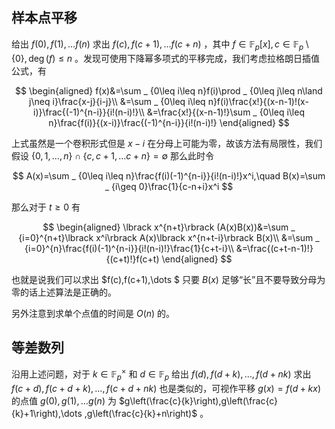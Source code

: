 ## 样本点平移

给出 $f(0),f(1),\dots f(n)$ 求出 $f(c),f(c+1),\dots f(c+n)$ ，其中 $f\in\mathbb{F} _ p\lbrack x\rbrack,c\in\mathbb{F} _ p\setminus \lbrace 0\rbrace ,\deg(f)\leq n$ 。发现可使用下降幂多项式的平移完成，我们考虑拉格朗日插值公式，有

$$
\begin{aligned}
f(x)&=\sum _ {0\leq i\leq n}f(i)\prod _ {0\leq j\leq n\land j\neq i}\frac{x-j}{i-j}\\
&=\sum _ {0\leq i\leq n}f(i)\frac{x!}{(x-n-1)!(x-i)}\frac{(-1)^{n-i}}{i!(n-i)!}\\
&=\frac{x!}{(x-n-1)!}\sum _ {0\leq i\leq n}\frac{f(i)}{(x-i)}\frac{(-1)^{n-i}}{i!(n-i)!}
\end{aligned}
$$

上式虽然是一个卷积形式但是 $x-i$ 在分母上可能为零，故该方法有局限性，我们假设 $\lbrace 0,1,\dots ,n\rbrace \cap\lbrace c,c+1,\dots c+n\rbrace =\emptyset$ 那么此时令

$$
A(x)=\sum _ {0\leq i\leq n}\frac{f(i)(-1)^{n-i}}{i!(n-i)!}x^i,\quad B(x)=\sum _ {i\geq 0}\frac{1}{c-n+i}x^i
$$

那么对于 $t\geq 0$ 有

$$
\begin{aligned}
\lbrack x^{n+t}\rbrack (A(x)B(x))&=\sum _ {i=0}^{n+t}\lbrack x^i\rbrack A(x)\lbrack x^{n+t-i}\rbrack B(x)\\
&=\sum _ {i=0}^{n}\frac{f(i)(-1)^{n-i}}{i!(n-i)!}\frac{1}{c+t-i}\\
&=\frac{(c+t-n-1)!}{(c+t)!}f(c+t)
\end{aligned}
$$

也就是说我们可以求出 $f(c),f(c+1),\dots $ 只要 $B(x)$ 足够“长”且不要导致分母为零的话上述算法是正确的。

另外注意到求单个点值的时间是 $O(n)$ 的。

## 等差数列

沿用上述问题，对于 $k\in\mathbb{F} _ p^{\times}$ 和 $d\in\mathbb{F} _ p$ 给出 $f(d),f(d+k),\dots ,f(d+nk)$ 求出 $f(c+d),f(c+d+k),\dots ,f(c+d+nk)$ 也是类似的，可视作平移 $g(x)=f(d+kx)$ 的点值 $g(0),g(1),\dots g(n)$ 为 $g\left(\frac{c}{k}\right),g\left(\frac{c}{k}+1\right),\dots ,g\left(\frac{c}{k}+n\right)$ 。